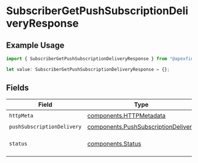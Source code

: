 # SubscriberGetPushSubscriptionDeliveryResponse

## Example Usage

```typescript
import { SubscriberGetPushSubscriptionDeliveryResponse } from "@apexfintechsolutions/ascend-sdk/models/operations";

let value: SubscriberGetPushSubscriptionDeliveryResponse = {};
```

## Fields

| Field                                                                                      | Type                                                                                       | Required                                                                                   | Description                                                                                |
| ------------------------------------------------------------------------------------------ | ------------------------------------------------------------------------------------------ | ------------------------------------------------------------------------------------------ | ------------------------------------------------------------------------------------------ |
| `httpMeta`                                                                                 | [components.HTTPMetadata](../../models/components/httpmetadata.md)                         | :heavy_check_mark:                                                                         | N/A                                                                                        |
| `pushSubscriptionDelivery`                                                                 | [components.PushSubscriptionDelivery](../../models/components/pushsubscriptiondelivery.md) | :heavy_minus_sign:                                                                         | OK                                                                                         |
| `status`                                                                                   | [components.Status](../../models/components/status.md)                                     | :heavy_minus_sign:                                                                         | INVALID_ARGUMENT: The request was not well formed.                                         |